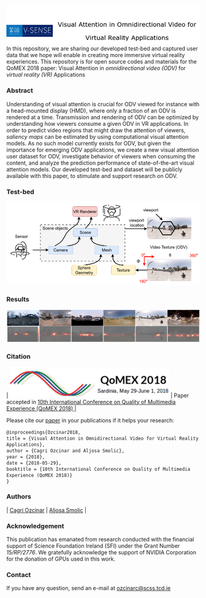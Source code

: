 ![logo](img/LogoPage.png)
In this repository, we are sharing our developed test-bed and captured user data that we hope will enable in creating more immersive virtual reality experiences. This repository is for open source codes and materials for the QoMEX 2018 paper: Visual Attention in *omnidirectional video (ODV)* for *virtual reality (VR)* Applications

### Abstract
Understanding of visual attention is crucial for ODV viewed for instance with a head-mounted display (HMD), where only a fraction of an ODV is rendered at a time. Transmission and rendering of ODV can be optimized by understanding how viewers consume a given ODV in VR applications. In order to predict video regions that might draw the attention of viewers, *saliency maps* can be estimated by using computational visual attention models. As no such model currently exists for ODV, but given the importance for emerging ODV applications, we create a new visual attention user dataset for ODV, investigate behavior of viewers when consuming the content, and analyze the prediction performance of state-of-the-art visual attention models. Our developed test-bed and dataset will be publicly available with this paper, to stimulate and support research on ODV.

### Test-bed

![testbed](img/testbed.png)

### Results
![result](img/result.png)

### Citation

| ![qomex logo](img/qomexLogo.png) | Paper accepted in [10th International Conference on Quality of Multimedia Experience (QoMEX 2018) ](https://www.qomex2018.org/) |

Please cite our [paper]() in your publications if it helps your research:
````
@inproceedings{Ozcinar2018,
title = {Visual Attention in Omnidirectional Video for Virtual Reality Applications},
author = {Cagri Ozcinar and Aljosa Smolic},
year = {2018},
date = {2018-05-29},
booktitle = {10th International Conference on Quality of Multimedia Experience (QoMEX 2018)}
}
````

### Authors

| [Cagri Ozcinar][CagriOzcinar-web] | [Aljosa Smolic][AljosaSmolic-web] |

[CagriOzcinar-web]: (https://www.scss.tcd.ie/~ozcinarc/)

[AljosaSmolic-web]: (https://v-sense.scss.tcd.ie/?profile=prof-aljosa-smolic-2)

### Acknowledgement

This publication has emanated from research conducted with the financial support of Science Foundation Ireland (SFI) under the Grant Number *15/RP/2776*. We gratefully acknowledge the support of NVIDIA Corporation for the donation of GPUs used in this work.

### Contact

If you have any question, send an e-mail at [ozcinarc@scss.tcd.ie]()
